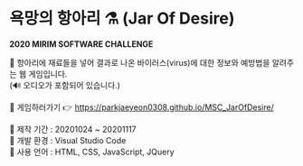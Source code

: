 # 욕망의 항아리 ⚗ (Jar Of Desire)
<b>2020 MIRIM SOFTWARE CHALLENGE</b>  
  
📍 항아리에 재료들을 넣어 결과로 나온 바이러스(virus)에 대한 정보와 예방법을 알려주는 웹 게임입니다.  
(🔊 오디오가 포함되어 있습니다.)   
  
📍 게임하러가기 👉 https://parkjaeyeon0308.github.io/MSC_JarOfDesire/
  
📍 제작 기간 : 20201024 ~ 20201117     
📍 개발 환경 : Visual Studio Code  
📍 사용 언어 : HTML, CSS, JavaScript, JQuery     
